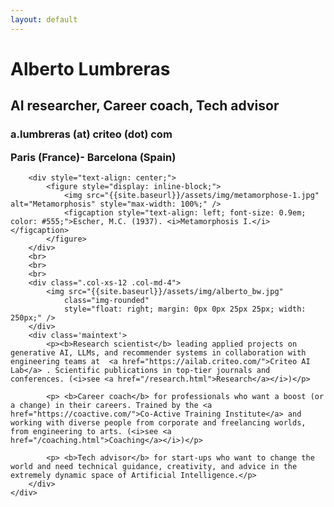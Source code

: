 ```yaml
---
layout: default
---
```


<div class="col-xs-12 col-md-12">
	<div class=".col-xs-12 .col-md-8">
		<div class='centered-content'>
			<h1> Alberto Lumbreras </h1>
			<h2 class="headline">AI researcher, Career coach, Tech advisor</h2>
			<h3 class="headline">a.lumbreras (at) criteo (dot) com <p>Paris (France)- Barcelona (Spain)</p></h3>
		</div>

		<div style="text-align: center;">
			<figure style="display: inline-block;">
				<img src="{{site.baseurl}}/assets/img/metamorphose-1.jpg" alt="Metamorphosis" style="max-width: 100%;" />
				<figcaption style="text-align: left; font-size: 0.9em; color: #555;">Escher, M.C. (1937). <i>Metamorphosis I.</i></figcaption>
			</figure>
		</div>
		<br>
		<br>
		<br>
		<div class=".col-xs-12 .col-md-4">
			<img src="{{site.baseurl}}/assets/img/alberto_bw.jpg" 
				class="img-rounded" 
				style="float: right; margin: 0px 0px 25px 25px; width: 250px;" />
		</div>
		<div class='maintext'>
			<p><b>Research scientist</b> leading applied projects on generative AI, LLMs, and recommender systems in collaboration with engineering teams at  <a href="https://ailab.criteo.com/">Criteo AI Lab</a> . Scientific publications in top-tier journals and conferences. (<i>see <a href="/research.html">Research</a></i>)</p>
			
			<p> <b>Career coach</b> for professionals who want a boost (or a change) in their careers. Trained by the <a href="https://coactive.com/">Co-Active Training Institute</a> and working with diverse people from corporate and freelancing worlds, from engineering to arts. (<i>see <a href="/coaching.html">Coaching</a></i>)</p>

			<p> <b>Tech advisor</b> for start-ups who want to change the world and need technical guidance, creativity, and advice in the extremely dynamic space of Artificial Intelligence.</p>
		</div>
	</div> 
</div>